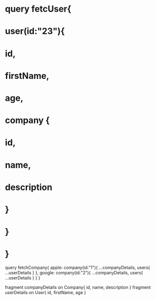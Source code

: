 # query fetcUser{

# user(id:"23"){

# id,

# firstName,

# age,

# company {

# id,

# name,

# description

# }

# }

# }

query fetchCompany{
apple: company(id:"1"){
...companyDetails,
users{
...userDetails
}
},
google: company(id:"2"){
...companyDetails,
users{
...userDetails
}
}
}

fragment companyDetails on Company{
id,
name,
description
}
fragment userDetails on User{
id,
firstName,
age
}
